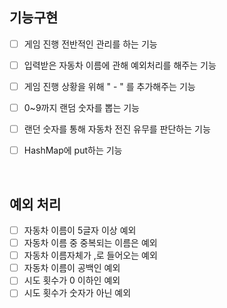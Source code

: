 ## 기능구현
- [ ] 게임 진행 전반적인 관리를 하는 기능 
- [ ] 입력받은 자동차 이름에 관해 예외처리를 해주는 기능
- [ ] 게임 진행 상황을 위해 " - " 를 추가해주는 기능
- [ ] 0~9까지 랜덤 숫자를 뽑는 기능
- [ ] 랜던 숫자를 통해 자동차 전진 유무를 판단하는 기능
- [ ] HashMap에 put하는 기능


<br> 

## 예외 처리
- [ ] 자동차 이름이 5글자 이상 예외
- [ ] 자동차 이름 중 중복되는 이름은 예외
- [ ] 자동차 이름자체가 ,로 들어오는 예외
- [ ] 자동차 이름이 공백인 예외
- [ ] 시도 횟수가 0 이하인 예외
- [ ] 시도 횟수가 숫자가 아닌 예외